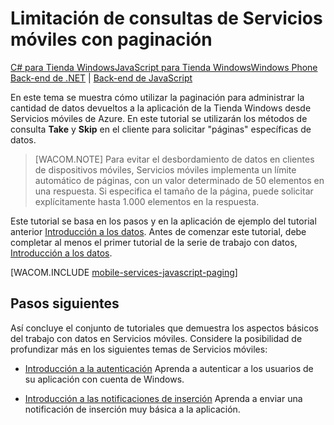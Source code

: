 <properties pageTitle="Add paging to data (JavaScript) - Azure Mobile Services" metaKeywords="" description="Learn how to use paging to manage the amount of data returned to your Windows Store JavaScript app from Mobile Services." metaCanonical="http://www.windowsazure.com/es-es/develop/mobile/tutorials/add-paging-to-data-dotnet/" services="" documentationCenter="Mobile" title="Refine Mobile Services queries with paging" authors="glenga" solutions="" manager="" editor="" />

<tags ms.service="mobile-services" ms.workload="mobile" ms.tgt_pltfrm="mobile-windows-store" ms.devlang="javascript" ms.topic="article" ms.date="01/01/1900" ms.author="glenga" />

# Limitación de consultas de Servicios móviles con paginación

<div class="dev-center-tutorial-selector sublanding"><a href="/es-es/documentation/articles/mobile-services-dotnet-backend-windows-store-dotnet-add-paging-data" title="C# para Tienda Windows">C# para Tienda Windows</a><a href="/es-es/documentation/articles/mobile-services-dotnet-backend-windows-store-javascript-add-paging-data" title="JavaScript para Tienda Windows" class="current">JavaScript para Tienda Windows</a><a href="/es-es/documentation/articles/mobile-services-dotnet-backend-windows-phone-add-paging-data" title="Windows Phone">Windows Phone</a>
<!--<a href="/es-es/documentation/articles/mobile-services-ios-add-paging-data" title="iOS">iOS</a><a href="/es-es/documentation/articles/mobile-services-android-add-paging-data" title="Android">Android</a>-->
</div>

<div class="dev-center-tutorial-subselector"><a href="/es-es/documentation/articles/mobile-services-dotnet-backend-windows-store-javascript-add-paging-data" title="Back-end de .NET" class="current">Back-end de .NET</a> | <a href="/es-es/documentation/articles/mobile-services-windows-store-javascript-add-paging-data"  title="Back-end de JavaScript">Back-end de JavaScript</a></div>

En este tema se muestra cómo utilizar la paginación para administrar la cantidad de datos devueltos a la aplicación de la Tienda Windows desde Servicios móviles de Azure. En este tutorial se utilizarán los métodos de consulta **Take** y **Skip** en el cliente para solicitar "páginas" específicas de datos.

> [WACOM.NOTE] Para evitar el desbordamiento de datos en clientes de dispositivos móviles, Servicios móviles implementa un límite automático de páginas, con un valor determinado de 50 elementos en una respuesta. Si especifica el tamaño de la página, puede solicitar explícitamente hasta 1.000 elementos en la respuesta.

Este tutorial se basa en los pasos y en la aplicación de ejemplo del tutorial anterior [Introducción a los datos][Introducción a los datos]. Antes de comenzar este tutorial, debe completar al menos el primer tutorial de la serie de trabajo con datos, [Introducción a los datos][Introducción a los datos].

[WACOM.INCLUDE [mobile-services-javascript-paging](../includes/mobile-services-javascript-paging.md)]

## <a name="next-steps"> </a>Pasos siguientes

Así concluye el conjunto de tutoriales que demuestra los aspectos básicos del trabajo con datos en Servicios móviles. Considere la posibilidad de profundizar más en los siguientes temas de Servicios móviles:

-   [Introducción a la autenticación][Introducción a la autenticación]
    Aprenda a autenticar a los usuarios de su aplicación con cuenta de Windows.

-   [Introducción a las notificaciones de inserción][Introducción a las notificaciones de inserción]
    Aprenda a enviar una notificación de inserción muy básica a la aplicación.





  [Introducción a los datos]: /es-es/documentation/articles/mobile-services-dotnet-backend-windows-store-javascript-get-started-data/
  [Introducción a la autenticación]: /es-es/documentation/articles/mobile-services-dotnet-backend-windows-store-javascript-get-started-users/
  [Introducción a las notificaciones de inserción]: /es-es/documentation/articles/mobile-services-dotnet-backend-windows-store-javascript-get-started-push/

